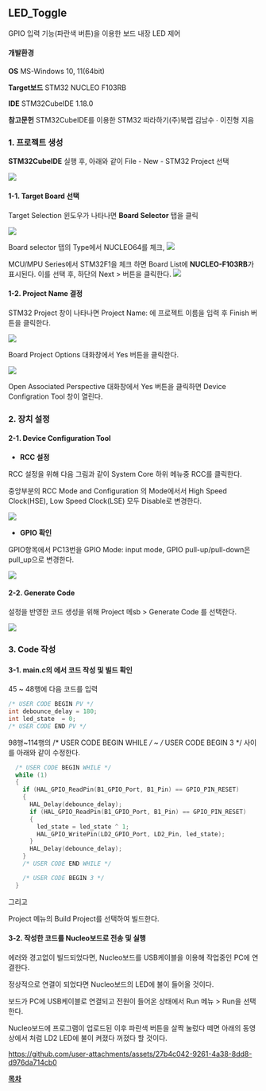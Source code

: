 ## LED_Toggle

GPIO 입력 기능(파란색 버튼)을 이용한 보드 내장 LED 제어 

#### 개발환경

**OS** MS-Windows 10, 11(64bit)

**Target보드** STM32 NUCLEO F103RB

**IDE** STM32CubeIDE 1.18.0

**참고문헌** STM32CubeIDE를 이용한 STM32 따라하기(주)북랩 김남수 ∙ 이진형 지음 

### 1. 프로젝트 생성

**STM32CubeIDE** 실행 후, 아래와 같이 File - New - STM32 Project 선택 

![](./img/file_new_stm32project.png)

#### 1-1. Target Board 선택

Target Selection 윈도우가 나타나면 **Board Selector** 탭을 클릭

![](./img/board_selector1.png)


Board selector 탭의 Type에서 NUCLEO64를 체크,
![](./img/board_selector2.png)

 MCU/MPU Series에서 STM32F1을 체크 하면 Board List에 **NUCLEO-F103RB**가 표시된다.  이를 선택 후, 하단의 Next > 버튼을 클릭한다.
 ![](./img/board_selector3.png)


#### 1-2. Project Name 결정

STM32 Project 창이 나타나면 Project Name: 에 프로젝트 이름을 입력 후 Finish 버튼을 클릭한다. 

![](./img/project_name.png)

Board Project Options 대화창에서 Yes 버튼을 클릭한다.


![](./img/board_project_options.png)

Open Associated Perspective 대화창에서 Yes 버튼을 클릭하면 Device Configration Tool 창이 열린다.

### 2. 장치 설정
#### 2-1. Device Configuration Tool

- **RCC 설정**

RCC 설정을 위해 다음 그림과 같이 System Core 하위 메뉴중 RCC를 클릭한다.

중앙부분의 RCC Mode and Configuration 의 Mode에서서 High Speed Clock(HSE), Low Speed Clock(LSE) 모두 Disable로 변경한다.

![](./img/RCC.png)


- **GPIO 확인**

GPIO항목에서 PC13번을 GPIO Mode: input mode, GPIO pull-up/pull-down은 pull_up으로 변경한다.

![](./img/GPIO_PC13_Pull_up.png)

#### 2-2. Generate Code
  설정을 반영한 코드 생성을 위해 Project 메sb > Generate Code 를 선택한다. 
  
![](./img/generate_code.png)

### 3. Code 작성

#### 3-1. main.c의 에서 코드 작성 및 빌드 확인
45 ~ 48행에 다음 코드를 입력

```c
/* USER CODE BEGIN PV */
int debounce_delay = 180;
int led_state  = 0;
/* USER CODE END PV */
```

98행~114행의 /* USER CODE BEGIN WHILE */ ~  /* USER CODE BEGIN 3 */ 사이를 아래와 같이 수정한다.

```c
  /* USER CODE BEGIN WHILE */
  while (1)
  {
    if (HAL_GPIO_ReadPin(B1_GPIO_Port, B1_Pin) == GPIO_PIN_RESET)
    {
      HAL_Delay(debounce_delay);
      if (HAL_GPIO_ReadPin(B1_GPIO_Port, B1_Pin) == GPIO_PIN_RESET)
      {
        led_state = led_state ^ 1;
        HAL_GPIO_WritePin(LD2_GPIO_Port, LD2_Pin, led_state);
      }
      HAL_Delay(debounce_delay);
    }
    /* USER CODE END WHILE */

    /* USER CODE BEGIN 3 */
  }
```

그리고 

Project 메뉴의 Build Project를 선택하여 빌드한다. 

#### 3-2. 작성한 코드를 Nucleo보드로 전송 및 실행

에러와 경고없이 빌드되었다면, Nucleo보드를 USB케이블을 이용해 작업중인 PC에 연결한다. 

정상적으로 연결이 되었다면 Nucleo보드의 LED에 불이 들어올 것이다.

보드가 PC에 USB케이블로 연결되고 전원이 들어온 상태에서 Run 메뉴 > Run을 선택한다.

Nucleo보드에 프로그램이 업로드된 이후 파란색 버튼을 살짝 눌렀다 떼면 아래의 동영상에서 처럼 LD2 LED에 불이 켜졌다 꺼졌다 할 것이다.

https://github.com/user-attachments/assets/27b4c042-9261-4a38-8dd8-d976da714cb0

[**목차**](../README.md) 
